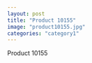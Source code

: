 ```yaml
---
layout: post
title: "Product 10155"
image: "product10155.jpg"
categories: "category1"
---
```

Product 10155
